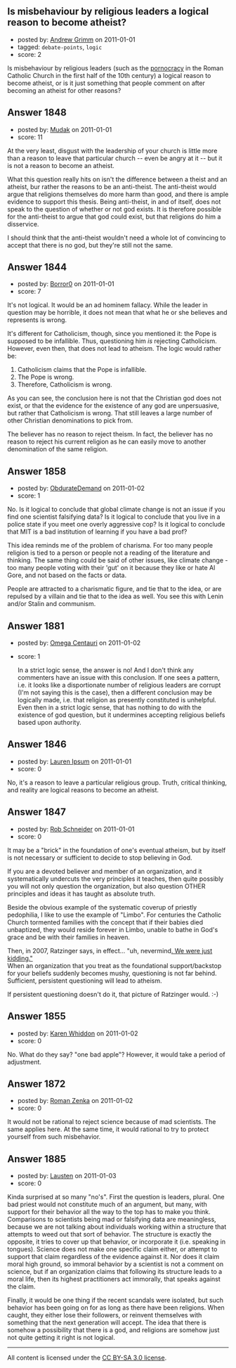 ## Is misbehaviour by religious leaders a logical reason to become atheist?

- posted by: [Andrew Grimm](https://stackexchange.com/users/-1/270-andrew-grimm) on 2011-01-01
- tagged: `debate-points`, `logic`
- score: 2

Is misbehaviour by religious leaders (such as the [pornocracy](http://en.wikipedia.org/wiki/Saeculum_obscurum) in the Roman Catholic Church in the first half of the 10th century) a logical reason to become atheist, or is it just something that people comment on after becoming an atheist for other reasons?


## Answer 1848

- posted by: [Mudak](https://stackexchange.com/users/-1/205-mudak) on 2011-01-01
- score: 11

At the very least, disgust with the leadership of your church is little more than a reason to leave that particular church -- even be angry at it -- but it is not a reason to become an atheist. 

What this question really hits on isn't the difference between a theist and an atheist, bur rather the reasons to be an anti-theist. The anti-theist would argue that religions themselves do more harm than good, and there is ample evidence to support this thesis.  Being anti-theist, in and of itself, does not speak to the question of whether or not god exists. It is therefore possible for the anti-theist to argue that god could exist, but that religions do him a disservice. 

I should think that the anti-theist wouldn't need a whole lot of convincing to accept that there is no god, but they're still not the same. 


## Answer 1844

- posted by: [Borror0](https://stackexchange.com/users/-1/484-borror0) on 2011-01-01
- score: 7

It's not logical. It would be an ad hominem fallacy. While the leader in question may be horrible, it does not mean that what he or she believes and represents is wrong. 

It's different for Catholicism, though, since you mentioned it: the Pope is supposed to be infallible. Thus, questioning him *is* rejecting Catholicism. However, even then, that does not lead to atheism. The logic would rather be:

 1. Catholicism claims that the Pope is infallible. 
 2. The Pope is wrong.
 3. Therefore, Catholicism is wrong.

As you can see, the conclusion here is not that the Christian god does not exist, or that the evidence for the existence of any god are unpersuasive, but rather that Catholicism is wrong. That still leaves a large number of other Christian denominations to pick from. 

The believer has no reason to reject theism. In fact, the believer has no reason to reject his current religion as he can easily move to another denomination of the same religion.



## Answer 1858

- posted by: [ObdurateDemand](https://stackexchange.com/users/-1/524-obduratedemand) on 2011-01-02
- score: 1

No.  Is it logical to conclude that global climate change is not an issue if you find one scientist falsifying data?  Is it logical to conclude that you live in a police state if you meet one overly aggressive cop?  Is it logical to conclude that MIT is a bad institution of learning if you have a bad prof?

This idea reminds me of the problem of charisma.  For too many people religion is tied to a person or people not a reading of the literature and thinking.  The same thing could be said of other issues, like climate change - too many people voting with their 'gut' on it because they like or hate Al Gore, and not based on the facts or data.

People are attracted to a charismatic figure, and tie that to the idea, or are repulsed by a villain and tie that to the idea as well.  You see this with Lenin and/or Stalin and communism.


## Answer 1881

- posted by: [Omega Centauri](https://stackexchange.com/users/-1/432-omega-centauri) on 2011-01-02
- score: 1

   In a strict logic sense, the answer is no! And I don't think any commenters have an issue with this conclusion. If one sees a pattern, i.e. it looks like a disportionate number of religious leaders are corrupt (I'm not saying this is the case), then a different conclusion may be logically made, i.e. that religion as presently constituted is unhelpful. Even then in a strict logic sense, that has nothing to do with the existence of god question, but it undermines accepting religious beliefs based upon authority.


## Answer 1846

- posted by: [Lauren Ipsum](https://stackexchange.com/users/-1/71-lauren-ipsum) on 2011-01-01
- score: 0

No, it's a reason to leave a particular religious group. Truth, critical thinking, and reality are logical reasons to become an atheist.


## Answer 1847

- posted by: [Rob Schneider](https://stackexchange.com/users/-1/149-rob-schneider) on 2011-01-01
- score: 0

<p>It may be a "brick" in the foundation of one's eventual atheism, but by itself is not necessary or sufficient to decide to stop believing in God.</p>

<p>If you are a devoted believer and member of an organization, and it systematically undercuts the very principles it teaches, then quite possibly you will not only question the organization, but also question OTHER principles and ideas it has taught as absolute truth.  </p>

<p>Beside the obvious example of the systematic coverup of priestly pedophilia, I like to use the example of "Limbo".  For centuries the Catholic Church tormented families with the concept that if their babies died unbaptized, they would reside forever in Limbo, unable to bathe in God's grace and be with their families in heaven. </p>

<p>Then, in 2007, Ratzinger says, in effect... "uh, nevermind<a href="http://www.reuters.com/article/idUSL2028721620070420" rel="nofollow">.  We were just kidding."</a><br>
When an organization that you treat as the foundational support/backstop for your beliefs suddenly becomes mushy, questioning is not far behind.  Sufficient, persistent questioning will lead to atheism.</p>

<p>If persistent questioning doesn't do it, that picture of Ratzinger would. :-)</p>



## Answer 1855

- posted by: [Karen Whiddon](https://stackexchange.com/users/-1/681-karen-whiddon) on 2011-01-02
- score: 0

No. What do they say? "one bad apple"? However, it would take a period of adjustment.


## Answer 1872

- posted by: [Roman Zenka](https://stackexchange.com/users/-1/420-roman-zenka) on 2011-01-02
- score: 0

It would not be rational to reject science because of mad scientists. The same applies here. At the same time, it would rational to try to protect yourself from such misbehavior.


## Answer 1885

- posted by: [Lausten](https://stackexchange.com/users/-1/584-lausten) on 2011-01-03
- score: 0

Kinda surprised at so many "no's". First the question is leaders, plural. One bad priest would not constitute much of an argument, but many, with support for their behavior all the way to the top has to make you think. Comparisons to scientists being mad or falsifying data are meaningless, because we are not talking about individuals working within a structure that attempts to weed out that sort of behavior. The structure is exactly the opposite, it tries to cover up that behavior, or incorporate it (i.e. speaking in tongues). Science does not make one specific claim either, or attempt to support that claim regardless of the evidence against it. Nor does it claim moral high ground, so immoral behavior by a scientist is not a comment on science, but if an organization claims that following its structure leads to a moral life, then its highest practitioners act immorally, that speaks against the claim. 

Finally, it would be one thing if the recent scandals were isolated, but such behavior has been going on for as long as there have been religions. When caught, they either lose their followers, or reinvent themselves with something that the next generation will accept. The idea that there is somehow a possibility that there is a god, and religions are somehow just not quite getting it right is not logical. 



---

All content is licensed under the [CC BY-SA 3.0 license](https://creativecommons.org/licenses/by-sa/3.0/).

